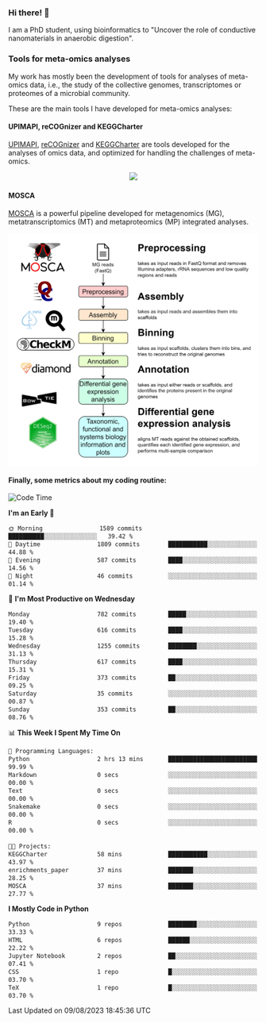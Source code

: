 ### Hi there! 👋

I am a PhD student, using bioinformatics to "Uncover the role of conductive nanomaterials in anaerobic digestion".

### Tools for meta-omics analyses

My work has mostly been the development of tools for analyses of meta-omics data, i.e., the study of the collective genomes, transcriptomes or proteomes of a microbial community.

These are the main tools I have developed for meta-omics analyses:

#### UPIMAPI, reCOGnizer and KEGGCharter

[UPIMAPI](https://github.com/iquasere/UPIMAPI), [reCOGnizer](https://github.com/iquasere/reCOGnizer) and [KEGGCharter](https://github.com/iquasere/KEGGCharter) are tools developed for the analyses of omics data, and optimized for handling the challenges of meta-omics.

<p align="center">
    <img src="assets/annotation_paper.png">
</p>

#### MOSCA

[MOSCA](https://github.com/iquasere/MOSCA) is a powerful pipeline developed for metagenomics (MG), metatranscriptomics (MT) and metaproteomics (MP) integrated analyses.

<p align="center">
    <img src="assets/mosca_workflow.png" align="center" width="700">
</p>


#### Finally, some metrics about my coding routine:

<!--START_SECTION:waka-->
![Code Time](http://img.shields.io/badge/Code%20Time-637%20hrs%2058%20mins-blue)

**I'm an Early 🐤** 

```text
🌞 Morning                1589 commits        ██████████░░░░░░░░░░░░░░░   39.42 % 
🌆 Daytime                1809 commits        ███████████░░░░░░░░░░░░░░   44.88 % 
🌃 Evening                587 commits         ████░░░░░░░░░░░░░░░░░░░░░   14.56 % 
🌙 Night                  46 commits          ░░░░░░░░░░░░░░░░░░░░░░░░░   01.14 % 
```
📅 **I'm Most Productive on Wednesday** 

```text
Monday                   782 commits         █████░░░░░░░░░░░░░░░░░░░░   19.40 % 
Tuesday                  616 commits         ████░░░░░░░░░░░░░░░░░░░░░   15.28 % 
Wednesday                1255 commits        ████████░░░░░░░░░░░░░░░░░   31.13 % 
Thursday                 617 commits         ████░░░░░░░░░░░░░░░░░░░░░   15.31 % 
Friday                   373 commits         ██░░░░░░░░░░░░░░░░░░░░░░░   09.25 % 
Saturday                 35 commits          ░░░░░░░░░░░░░░░░░░░░░░░░░   00.87 % 
Sunday                   353 commits         ██░░░░░░░░░░░░░░░░░░░░░░░   08.76 % 
```


📊 **This Week I Spent My Time On** 

```text
💬 Programming Languages: 
Python                   2 hrs 13 mins       █████████████████████████   99.99 % 
Markdown                 0 secs              ░░░░░░░░░░░░░░░░░░░░░░░░░   00.00 % 
Text                     0 secs              ░░░░░░░░░░░░░░░░░░░░░░░░░   00.00 % 
Snakemake                0 secs              ░░░░░░░░░░░░░░░░░░░░░░░░░   00.00 % 
R                        0 secs              ░░░░░░░░░░░░░░░░░░░░░░░░░   00.00 % 

🐱‍💻 Projects: 
KEGGCharter              58 mins             ███████████░░░░░░░░░░░░░░   43.97 % 
enrichments_paper        37 mins             ███████░░░░░░░░░░░░░░░░░░   28.25 % 
MOSCA                    37 mins             ███████░░░░░░░░░░░░░░░░░░   27.77 % 
```

**I Mostly Code in Python** 

```text
Python                   9 repos             ████████░░░░░░░░░░░░░░░░░   33.33 % 
HTML                     6 repos             ██████░░░░░░░░░░░░░░░░░░░   22.22 % 
Jupyter Notebook         2 repos             ██░░░░░░░░░░░░░░░░░░░░░░░   07.41 % 
CSS                      1 repo              █░░░░░░░░░░░░░░░░░░░░░░░░   03.70 % 
TeX                      1 repo              █░░░░░░░░░░░░░░░░░░░░░░░░   03.70 % 
```




 Last Updated on 09/08/2023 18:45:36 UTC
<!--END_SECTION:waka-->
